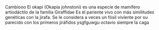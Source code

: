 ﻿Cambiooo El okapi (Okapia johnstoni) es una especie de mamífero artiodáctilo de la familia Giraffidae
Es el pariente vivo con más similitudes genéticas con la jirafa. Se le considera a veces un fósil viviente por su parecido con los primeros jiráfidos
ysgfguwgu
octavio siempre la caga 